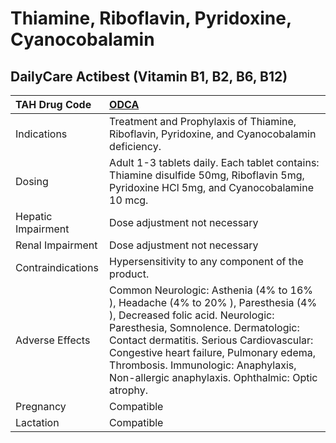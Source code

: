 # Thiamine, Riboflavin, Pyridoxine, Cyanocobalamin

## DailyCare Actibest (Vitamin B1, B2, B6, B12)

| TAH Drug Code      | [ODCA](https://www.tahsda.org.tw/drugs/hissearch.php?drug_code=ODCA)                                                                                                                                                                                                                                                                           |
|:-------------------|:-----------------------------------------------------------------------------------------------------------------------------------------------------------------------------------------------------------------------------------------------------------------------------------------------------------------------------------------------|
| Indications        | Treatment and Prophylaxis of Thiamine, Riboflavin, Pyridoxine, and Cyanocobalamin deficiency.                                                                                                                                                                                                                                                  |
| Dosing             | Adult 1-3 tablets daily. Each tablet contains: Thiamine disulfide 50mg, Riboflavin 5mg, Pyridoxine HCl 5mg, and Cyanocobalamine 10 mcg.                                                                                                                                                                                                        |
| Hepatic Impairment | Dose adjustment not necessary                                                                                                                                                                                                                                                                                                                  |
| Renal Impairment   | Dose adjustment not necessary                                                                                                                                                                                                                                                                                                                  |
| Contraindications  | Hypersensitivity to any component of the product.                                                                                                                                                                                                                                                                                              |
| Adverse Effects    | Common Neurologic: Asthenia (4% to 16% ), Headache (4% to 20% ), Paresthesia (4% ), Decreased folic acid. Neurologic: Paresthesia, Somnolence. Dermatologic: Contact dermatitis. Serious Cardiovascular: Congestive heart failure, Pulmonary edema, Thrombosis. Immunologic: Anaphylaxis, Non-allergic anaphylaxis. Ophthalmic: Optic atrophy. |
| Pregnancy          | Compatible                                                                                                                                                                                                                                                                                                                                     |
| Lactation          | Compatible                                                                                                                                                                                                                                                                                                                                     |

